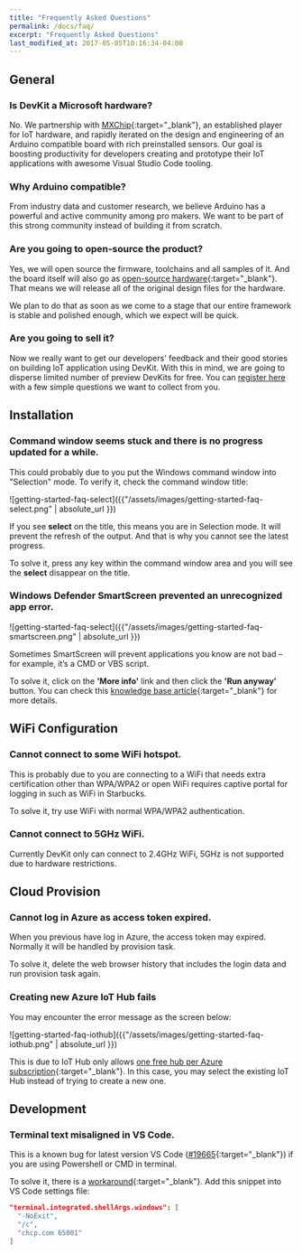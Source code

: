 ```yaml
---
title: "Frequently Asked Questions"
permalink: /docs/faq/
excerpt: "Frequently Asked Questions"
last_modified_at: 2017-05-05T10:16:34-04:00
---
```


## General

### Is DevKit a Microsoft hardware?

No. We partnership with [MXChip](http://www.mxchip.com){:target="_blank"}, an established player for IoT hardware, and rapidly iterated on the design and engineering of an Arduino compatible board with rich preinstalled sensors. Our goal is boosting productivity for developers creating and prototype their IoT applications with awesome Visual Studio Code tooling.

### Why Arduino compatible?

From industry data and customer research, we believe Arduino has a powerful and active community among pro makers. We want to be part of this strong community instead of building it from scratch.

### Are you going to open-source the product?

Yes, we will open source the firmware, toolchains and all samples of it. And the board itself will also go as [open-source hardware](https://www.arduino.cc/en/Main/FAQ#toc3){:target="_blank"}. That means we will release all of the original design files for the hardware.

We plan to do that as soon as we come to a stage that our entire framework is stable and polished enough, which we expect will be quick.

### Are you going to sell it?

Now we really want to get our developers' feedback and their good stories on building IoT application using DevKit. With this in mind, we are going to disperse limited number of preview DevKits for free. You can [register here](https://blogs.msdn.microsoft.com/iotdev/devkit-contact/) with a few simple questions we want to collect from you.

## Installation

### Command window seems stuck and there is no progress updated for a while.

This could probably due to you put the Windows command window into "Selection" mode. To verify it, check the command window title:

![getting-started-faq-select]({{"/assets/images/getting-started-faq-select.png" | absolute_url }})

If you see **select** on the title, this means you are in Selection mode. It will prevent the refresh of the output. And that is why you cannot see the latest progress.

To solve it, press any key within the command window area and you will see the **select** disappear on the title.

### Windows Defender SmartScreen prevented an unrecognized app error.

![getting-started-faq-select]({{"/assets/images/getting-started-faq-smartscreen.png" | absolute_url }})

Sometimes SmartScreen will prevent applications you know are not bad – for example, it’s a CMD or VBS script.

To solve it, click on the **'More info'** link and then click the **'Run anyway'** button. You can check this [knowledge base article](https://www.itsupportguides.com/knowledge-base/windows-10/windows-defender-smartscreen-prevented-an-unrecognized-app-error/){:target="_blank"} for more details.

## WiFi Configuration

### Cannot connect to some WiFi hotspot.

This is probably due to you are connecting to a WiFi that needs extra certification other than WPA/WPA2 or open WiFi requires captive portal for logging in such as WiFi in Starbucks.

To solve it, try use WiFi with normal WPA/WPA2 authentication.

### Cannot connect to 5GHz WiFi.

Currently DevKit only can connect to 2.4GHz WiFi, 5GHz is not supported due to hardware restrictions.

## Cloud Provision

### Cannot log in Azure as access token expired.

When you previous have log in Azure, the access token may expired. Normally it will be handled by provision task.

To solve it, delete the web browser history that includes the login data and run provision task again.

### Creating new Azure IoT Hub fails

You may encounter the error message as the screen below:

![getting-started-faq-iothub]({{"/assets/images/getting-started-faq-iothub.png" | absolute_url }})

This is due to IoT Hub only allows [one free hub per Azure subscription](https://docs.microsoft.com/en-us/azure/iot-hub/iot-hub-create-through-portal){:target="_blank"}. In this case, you may select the existing IoT Hub instead of trying to create a new one.

## Development

### Terminal text misaligned in VS Code.

This is a known bug for latest version VS Code ([#19665](https://github.com/Microsoft/vscode/issues/19665){:target="_blank"}) if you are using Powershell or CMD in terminal.

To solve it, there is a [workaround](https://github.com/Microsoft/vscode/issues/19665#issuecomment-294536524){:target="_blank"}. Add this snippet into VS Code settings file:

```json
"terminal.integrated.shellArgs.windows": [
  "-NoExit",
  "/c",
  "chcp.com 65001"
]
```

